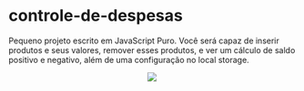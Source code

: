 # controle-de-despesas
Pequeno projeto escrito em JavaScript Puro. Você será capaz de inserir produtos e seus valores, remover esses produtos, e ver um cálculo de saldo positivo e negativo, além de uma configuração no local storage.

<p align="center">
  <img src="https://github.com/eduardotks/controle-de-despesas/blob/main/imagens/main.png">
</p>
